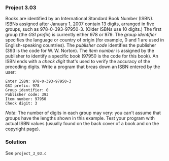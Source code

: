 ### Project 3.03
Books are identified by an International Standard Book Number (ISBN). ISBNs
assigned after January 1, 2007 contain 13 digits, arranged in five groups, such
as 978-0-393-97950-3. (Older ISBNs use 10 digits.) The first group (the *GSI
prefix*) is currently either 978 or 979. The *group identifier* specifies the
language or country of origin (for example, 0 and 1 are used in English-speaking
countries). The *publisher code* identifies the publisher (393 is the code for
W. W. Norton). The *item number* is assigned by the publisher to identify a
specific book (97950 is the code for this book). An ISBN ends with a *check
digit* that's used to verify the accuracy of the preceding digits. Write a
program that breas down an ISBN entered by the user:

```
Enter ISBN: 978-0-393-97950-3
GSI prefix: 978
Group identifier: 0
Publisher code: 393
Item number: 97950
Check digit: 3
```

*Note*: The number of digits in each group may very: you can't assume that groups have the lengths shown in this example. Test your program with actual ISBN values (usually found on the back cover of a book and on the copyright page).

### Solution
See `project_3_03.c`
